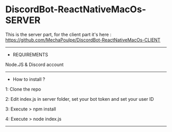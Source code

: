 
# DiscordBot-ReactNativeMacOs-SERVER

This is the server part, for the client part it's here : https://github.com/MechaPoulpe/DiscordBot-ReactNativeMacOs-CLIENT

_____________________
- REQUIREMENTS

Node.JS &
Discord account



_____________________
- How to install ?



1: Clone the repo


2: Edit index.js in server folder, set your bot token and set your user ID
  
  
3: Execute >  npm install 
  
  
4: Execute > node index.js
  


_____________________

